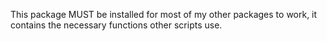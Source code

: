 This package MUST be installed for most of my other packages to work, it contains the necessary functions other scripts use.